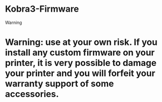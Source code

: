 # Kobra3-Firmware

> [!WARNING]
> # Warning: use at your own risk. If you install any custom firmware on your printer, it is very possible to damage your printer and you will forfeit your warranty support of some accessories.
